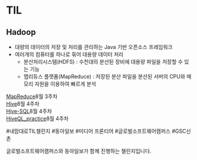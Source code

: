 # TIL

## Hadoop
- 대량의 데이터의 저장 및 처리를 관리하는 Java 기반 오픈소스 프레임워크
- 여러개의 컴퓨터를 하나로 묶어 대용량 데이터 처리
    - 분산처리시스템(HDFS) : 수천대의 분산된 장비에 대용량 파일을 저장할 수 있는 기능
    - 맵리듀스 플랫폼(MapReduce) : 저장된 분산 파일을 분산된 서버의 CPU와 메모리 자원을 이용하여 빠르게 분석

[MapReduce](https://github.com/JUMI0110/TIL/blob/master/Hadoop/MapReduce.md)8월 3주차   
[Hive](https://github.com/JUMI0110/TIL/blob/master/Hadoop/Hive.md)8월 4주차   
[Hive-SQL](https://github.com/JUMI0110/TIL/blob/master/Hadoop/hive-SQL.md)8월 4주차   
[HiveQL_practice](https://github.com/JUMI0110/TIL/blob/master/Hadoop/HiveQL_pratice.md)8월 4주차        



#내맘대로TIL챌린지 #동아일보 #미디어 프론티어 #글로벌소프트웨어캠퍼스 #GSC신촌

글로벌소프트웨어캠퍼스와 동아일보가 함께 진행하는 챌린지입니다.

